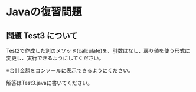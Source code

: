 # Javaの復習問題
## 問題 Test3 について
Test2で作成した別のメソッド(calculate)を、引数はなし、戻り値を使う形式に変更し、実行できるようにしてください。

※合計金額をコンソールに表示できるようにください。

解答はTest3.javaに書いてください。

